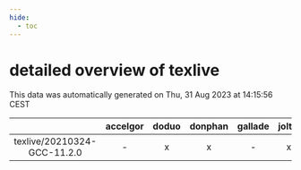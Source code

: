 ```yaml
---
hide:
  - toc
---
```


detailed overview of texlive
============================


This data was automatically generated on Thu, 31 Aug 2023 at 14:15:56 CEST  

| |accelgor|doduo|donphan|gallade|joltik|skitty|swalot|victini|
| :---: | :---: | :---: | :---: | :---: | :---: | :---: | :---: | :---: |
|texlive/20210324-GCC-11.2.0|-|x|x|-|x|x|x|x|
